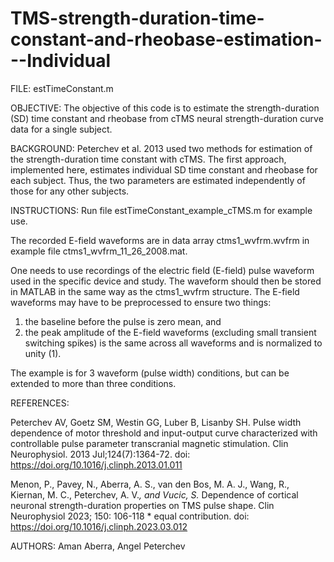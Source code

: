# TMS-strength-duration-time-constant-and-rheobase-estimation---Individual

FILE: estTimeConstant.m

OBJECTIVE:
The objective of this code is to estimate the strength-duration (SD) time
constant and rheobase from cTMS neural strength-duration curve data
for a single subject. 

BACKGROUND:
Peterchev et al. 2013 used two methods for estimation of the
strength-duration time constant with cTMS. The first approach,
implemented here, estimates individual SD time constant and rheobase for
each subject. Thus, the two parameters are estimated independently of
those for any other subjects. 

INSTRUCTIONS:
Run file estTimeConstant_example_cTMS.m for example use. 

The recorded E-field waveforms are in data array ctms1_wvfrm.wvfrm in
example file ctms1_wvfrm_11_26_2008.mat.

One needs to use recordings of the electric field (E-field) pulse
waveform used in the specific device and study. The waveform should then
be stored in MATLAB in the same way as the ctms1_wvfrm structure. The
E-field waveforms may have to be preprocessed to ensure two things:
1) the baseline before the pulse is zero mean, and
2) the peak amplitude of the E-field waveforms (excluding small transient
switching spikes) is the same across all waveforms and is normalized to
unity (1). 

The example is for 3 waveform (pulse width) conditions, but can be
extended to more than three conditions.

REFERENCES:

Peterchev AV, Goetz SM, Westin GG, Luber B, Lisanby SH. Pulse width
dependence of motor threshold and input-output curve characterized with
controllable pulse parameter transcranial magnetic stimulation. Clin
Neurophysiol. 2013 Jul;124(7):1364-72.
doi: https://doi.org/10.1016/j.clinph.2013.01.011

Menon, P., Pavey, N., Aberra, A. S., van den Bos, M. A. J., Wang, R.,
Kiernan, M. C., Peterchev, A. V.*, and Vucic, S.* Dependence of cortical
neuronal strength-duration properties on TMS pulse shape. Clin
Neurophysiol 2023; 150: 106-118 * equal contribution.
doi: https://doi.org/10.1016/j.clinph.2023.03.012

AUTHORS:	Aman Aberra, Angel Peterchev
